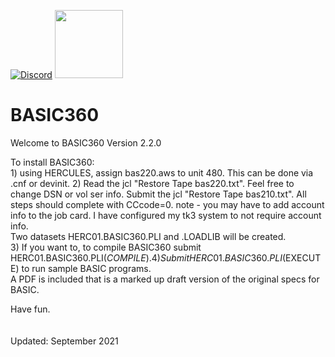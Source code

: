 [![Discord](https://img.shields.io/discord/423767742546575361.svg?label=&logo=discord&logoColor=ffffff&color=7389D8&labelColor=6A7EC2)](https://discord.gg/vpEv3HJ)
<a href=" https://github.com/moshix/mvs/blob/master/codenotary.com"><img src="https://raw.githubusercontent.com/moshix/mvs/master/secured-by-immudb.svg" width="109px;"/></a>
<br>
# BASIC360


Welcome to BASIC360 Version 2.2.0                                       
                                                                           
 To install BASIC360:                                                    
       1)  using HERCULES, assign bas220.aws to unit 480.  This can be done via .cnf or devinit.
       2)  Read the jcl "Restore Tape bas220.txt".  Feel free to change DSN or vol ser info.
           Submit the jcl "Restore Tape bas210.txt".  All steps should complete with CCcode=0.
           note - you may have to add account info to the job card.  I have configured my tk3
           system to not require account info.                                 
           Two datasets HERC01.BASIC360.PLI and .LOADLIB will be created.      
       3)  If you want to, to compile BASIC360 submit HERC01.BASIC360.PLI($COMPILE).
       4)  Submit HERC01.BASIC360.PLI($EXECUTE) to run sample BASIC programs.  
           A PDF is included that is a marked up draft version of the original specs for BASIC.
                                                                                   
 Have fun.    
 <br><br>
 Updated: September 2021

